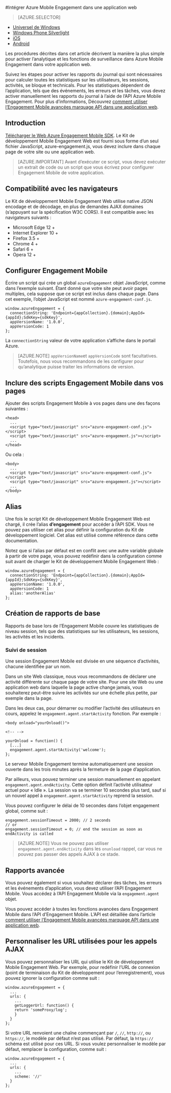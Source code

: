 <properties
    pageTitle="Intégration de kit de développement Mobile Engagement Web Azure | Microsoft Azure"
    description="Les dernières mises à jour et procédures pour le SDK Azure Mobile Engagement Web"
    services="mobile-engagement"
    documentationCenter="mobile"
    authors="piyushjo"
    manager="erikre"
    editor="" />

<tags
    ms.service="mobile-engagement"
    ms.workload="mobile"
    ms.tgt_pltfrm="web"
    ms.devlang="js"
    ms.topic="article"
    ms.date="02/29/2016"
    ms.author="piyushjo" />

#<a name="integrate-azure-mobile-engagement-in-a-web-application"></a>Intégrer Azure Mobile Engagement dans une application web

> [AZURE.SELECTOR]
- [Universel de Windows](mobile-engagement-windows-store-integrate-engagement.md)
- [Windows Phone Silverlight](mobile-engagement-windows-phone-integrate-engagement.md)
- [iOS](mobile-engagement-ios-integrate-engagement.md)
- [Android](mobile-engagement-android-integrate-engagement.md)

Les procédures décrites dans cet article décrivent la manière la plus simple pour activer l’analytique et les fonctions de surveillance dans Azure Mobile Engagement dans votre application web.

Suivez les étapes pour activer les rapports du journal qui sont nécessaires pour calculer toutes les statistiques sur les utilisateurs, les sessions, activités, se bloque et technicals. Pour les statistiques dépendent de l’application, tels que des événements, les erreurs et les tâches, vous devez activer manuellement les rapports du journal à l’aide de l’API Azure Mobile Engagement. Pour plus d’informations, Découvrez [comment utiliser l’Engagement Mobile avancées marquage API dans une application web](mobile-engagement-web-use-engagement-api.md).

## <a name="introduction"></a>Introduction

[Télécharger le Web Azure Engagement Mobile SDK](http://aka.ms/P7b453).
Le Kit de développement Mobile Engagement Web est fourni sous forme d’un seul fichier JavaScript, azure-engagement.js, vous devez inclure dans chaque page de votre site ou une application web.

> [AZURE.IMPORTANT] Avant d’exécuter ce script, vous devez exécuter un extrait de code ou un script que vous écrivez pour configurer Engagement Mobile de votre application.

## <a name="browser-compatibility"></a>Compatibilité avec les navigateurs

Le Kit de développement Mobile Engagement Web utilise native JSON encodage et de décodage, en plus de demandes AJAX domaines (s’appuyant sur la spécification W3C CORS). Il est compatible avec les navigateurs suivants :

* Microsoft Edge 12 +
* Internet Explorer 10 +
* Firefox 3.5 +
* Chrome 4 +
* Safari 6 +
* Opera 12 +

## <a name="configure-mobile-engagement"></a>Configurer Engagement Mobile

Écrire un script qui crée un global `azureEngagement` objet JavaScript, comme dans l’exemple suivant. Étant donné que votre site peut avoir pages multiples, cela suppose que ce script est inclus dans chaque page. Dans cet exemple, l’objet JavaScript est nommé `azure-engagement-conf.js`.

    window.azureEngagement = {
      connectionString: 'Endpoint={appCollection}.{domain};AppId={appId};SdkKey={sdkKey}',
      appVersionName: '1.0.0',
      appVersionCode: 1
    };

La `connectionString` valeur de votre application s’affiche dans le portail Azure.

> [AZURE.NOTE] `appVersionName`et `appVersionCode` sont facultatives. Toutefois, nous vous recommandons de les configurer pour qu’analytique puisse traiter les informations de version.

## <a name="include-mobile-engagement-scripts-in-your-pages"></a>Inclure des scripts Engagement Mobile dans vos pages
Ajouter des scripts Engagement Mobile à vos pages dans une des façons suivantes :

    <head>
      ...
      <script type="text/javascript" src="azure-engagement-conf.js"></script>
      <script type="text/javascript" src="azure-engagement.js"></script>
      ...
    </head>

Ou cela :

    <body>
      ...
      <script type="text/javascript" src="azure-engagement-conf.js"></script>
      <script type="text/javascript" src="azure-engagement.js"></script>
      ...
    </body>

## <a name="alias"></a>Alias

Une fois le script Kit de développement Mobile Engagement Web est chargé, il crée l’alias **d’engagement** pour accéder à l’API SDK. Vous ne pouvez pas utiliser cet alias pour définir la configuration du Kit de développement logiciel. Cet alias est utilisé comme référence dans cette documentation.

Notez que si l’alias par défaut est en conflit avec une autre variable globale à partir de votre page, vous pouvez redéfinir dans la configuration comme suit avant de charger le Kit de développement Mobile Engagement Web :

    window.azureEngagement = {
      connectionString: 'Endpoint={appCollection}.{domain};AppId={appId};SdkKey={sdkKey}',
      appVersionName: '1.0.0',
      appVersionCode: 1
      alias:'anotherAlias'
    };

## <a name="basic-reporting"></a>Création de rapports de base

Rapports de base lors de l’Engagement Mobile couvre les statistiques de niveau session, tels que des statistiques sur les utilisateurs, les sessions, les activités et les incidents.

### <a name="session-tracking"></a>Suivi de session

Une session Engagement Mobile est divisée en une séquence d’activités, chacune identifiée par un nom.

Dans un site Web classique, nous vous recommandons de déclarer une activité différente sur chaque page de votre site. Pour une site Web ou une application web dans laquelle la page active change jamais, vous souhaiterez peut-être suivre les activités sur une échelle plus petite, par exemple dans la page.

Dans les deux cas, pour démarrer ou modifier l’activité des utilisateurs en cours, appelez le `engagement.agent.startActivity` fonction. Par exemple :

    <body onload="yourOnload()">

    <!-- -->

    yourOnload = function() {
      [...]
      engagement.agent.startActivity('welcome');
    };

Le serveur Mobile Engagement termine automatiquement une session ouverte dans les trois minutes après la fermeture de la page d’application.

Par ailleurs, vous pouvez terminer une session manuellement en appelant `engagement.agent.endActivity`. Cette option définit l’activité utilisateur actuel pour « Idle ».  La session va se terminer 10 secondes plus tard, sauf si un nouvel appel à `engagement.agent.startActivity` reprend la session.

Vous pouvez configurer le délai de 10 secondes dans l’objet engagement global, comme suit :

    engagement.sessionTimeout = 2000; // 2 seconds
    // or
    engagement.sessionTimeout = 0; // end the session as soon as endActivity is called

> [AZURE.NOTE] Vous ne pouvez pas utiliser `engagement.agent.endActivity` dans les `onunload` rappel, car vous ne pouvez pas passer des appels AJAX à ce stade.

## <a name="advanced-reporting"></a>Rapports avancée

Vous pouvez également si vous souhaitez déclarer des tâches, les erreurs et les événements d’application, vous devez utiliser l’API Engagement Mobile. Vous accédez à l’API Engagement Mobile via la `engagement.agent` objet.

Vous pouvez accéder à toutes les fonctions avancées dans Engagement Mobile dans l’API d’Engagement Mobile. L’API est détaillée dans l’article [comment utiliser l’Engagement Mobile avancées marquage API dans une application web](mobile-engagement-web-use-engagement-api.md).

## <a name="customize-the-urls-used-for-ajax-calls"></a>Personnaliser les URL utilisées pour les appels AJAX

Vous pouvez personnaliser les URL qui utilise le Kit de développement Mobile Engagement Web. Par exemple, pour redéfinir l’URL de connexion (point de terminaison du Kit de développement pour l’enregistrement), vous pouvez ignorer la configuration comme suit :

    window.azureEngagement = {
      ...
      urls: {
        ...        
        getLoggerUrl: function() {
        return 'someProxy/log';
        }
      }
    };

Si votre URL renvoient une chaîne commençant par `/`, `//`, `http://`, ou `https://`, le modèle par défaut n’est pas utilisé. Par défaut, la `https://` schéma est utilisé pour ces URL. Si vous voulez personnaliser le modèle par défaut, remplacer la configuration, comme suit :

    window.azureEngagement = {
      ...
      urls: {
        ...      
        scheme: '//'
      }
    };
